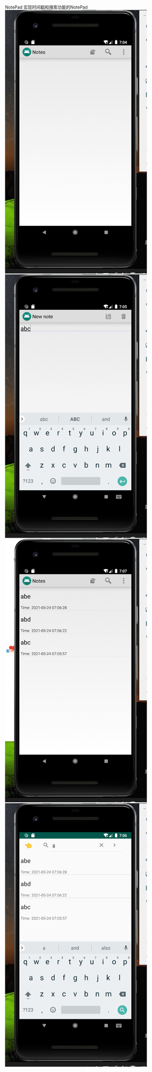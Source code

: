 NotePad
实现时间戳和搜索功能的NotePad
![Image text](https://github.com/Cappuccino-Luo/NotePad/blob/master/NotePad1/pictures/1.png)
![Image text](https://github.com/Cappuccino-Luo/NotePad/blob/master/NotePad1/pictures/2.png)
![Image text](https://github.com/Cappuccino-Luo/NotePad/blob/master/NotePad1/pictures/3.png)
![Image text](https://github.com/Cappuccino-Luo/NotePad/blob/master/NotePad1/pictures/4.jpg)
